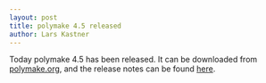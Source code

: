 ```yaml
---
layout: post
title: polymake 4.5 released
author: Lars Kastner
---
```


Today polymake 4.5 has been released. It can be downloaded from
[polymake.org](https://polymake.org/doku.php/download/start), and the release
notes can be found [here](https://polymake.org/doku.php/news/release_4_5).
